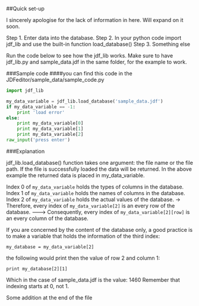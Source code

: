 ##Quick set-up

I sincerely apologise for the lack of information in here. Will expand on it soon.

Step 1. Enter data into the database.
Step 2. In your python code import jdf_lib and use the built-in function load_database()
Step 3. Something else


Run the code below to see how the jdf_lib works.
Make sure to have jdf_lib.py and sample_data.jdf in the same folder,
for the example to work.

###Sample code
####you can find this code in the JDFeditor/sample_data/sample_code.py


~~~~Python
import jdf_lib

my_data_variable = jdf_lib.load_database('sample_data.jdf')
if my_data_variable == -1:
    print 'load error'
else:
    print my_data_variable[0]
    print my_data_variable[1]
    print my_data_variable[2]
raw_input('press enter')
~~~~

###Explanation

jdf_lib.load_database() function takes one argument: the file name or the file path.
If the file is successfully loaded the data will be returned. In the above example
the returned data is placed in my_data_variable.

Index 0 of `my_data_variable` holds the types of columns in the database.
Index 1 of `my_data_variable` holds the names of columns in the database.
Index 2 of `my_data_variable` holds the actual values of the database.
-> Therefore, every index of `my_data_variable[2]` is an every row of the database.
 ---> Consequently, every index of `my_data_variable[2][row]` is an every column of the database.

If you are concerned by the content of the database only, a good practice is
to make a variable that holds the information of the third index:

    my_database = my_data_variable[2]

the following would print then the value of row 2 and column 1:

    print my_database[2][1]

Which in the case of sample_data.jdf is the value: 1460
Remember that indexing starts at 0, not 1.

Some addition at the end of the file
